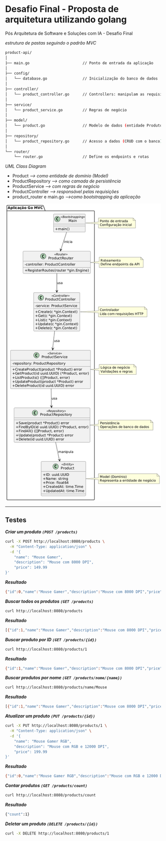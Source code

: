 # Desafio Final - Proposta de arquitetura utilizando golang
Pós Arquitetura de Software e Soluções com IA - Desafio Final


*estrutura de pastas seguindo o padrão MVC*
```bash
product-api/
│
├── main.go                        // Ponto de entrada da aplicação
│
├── config/
│   └── database.go                // Inicialização do banco de dados
│
├── controller/
│   └── product_controller.go      // Controllers: manipulam as requisições
│
├── service/
│   └── product_service.go         // Regras de negócio
│
├── model/
│   └── product.go                 // Modelo de dados (entidade Produto)
│
├── repository/
│   └── product_repository.go      // Acesso a dados (CRUD com o banco)
│
└── router/
    └── router.go                  // Define os endpoints e rotas
```


*UML Class Diagram*

* Product                   *--> como entidade de domínio (Model)*
* ProductRepository         *--> como camada de persistência*
* ProductService            *--> com regras de negócio*
* ProductController         *--> responsável pelas requisições*
* product_router e main.go  *-->como bootstrapping da aplicação*


![alt](./imgs/UML.png)

---

## Testes

***Criar um produto `(POST /products)`***

```bash
curl -X POST http://localhost:8080/products \
  -H "Content-Type: application/json" \
  -d '{
    "name": "Mouse Gamer",
    "description": "Mouse com 8000 DPI",
    "price": 149.99
}'
```
***Resultado***

```bash
{"id":0,"name":"Mouse Gamer","description":"Mouse com 8000 DPI","price":149.99}
```


***Buscar todos os produtos `(GET /products)`*** 

```bash
curl http://localhost:8080/products
```
***Resultado***

```bash
[{"id":1,"name":"Mouse Gamer","description":"Mouse com 8000 DPI","price":149.99}]
```

***Buscar produto por ID `(GET /products/{id})`***

```bash
curl http://localhost:8080/products/1
```

***Resultado***

```bash
{"id":1,"name":"Mouse Gamer","description":"Mouse com 8000 DPI","price":149.99}
```

***Buscar produtos por nome `(GET /products/nome/{name})`***

```bash
curl http://localhost:8080/products/name/Mouse
```

***Resultado***

```bash
[{"id":1,"name":"Mouse Gamer","description":"Mouse com 8000 DPI","price":149.99}]
```

***Atualizar um produto `(PUT /products/{id})`***

```bash
curl -X PUT http://localhost:8080/products/1 \
  -H "Content-Type: application/json" \
  -d '{
    "name": "Mouse Gamer RGB",
    "description": "Mouse com RGB e 12000 DPI",
    "price": 199.99
}'
```

***Resultado***

```bash
{"id":0,"name":"Mouse Gamer RGB","description":"Mouse com RGB e 12000 DPI","price":199.99}
```

***Contar produtos `(GET /products/count)`***

```bash
curl http://localhost:8080/products/count
```

***Resultado***

```bash
{"count":1}
```

***Deletar um produto `(DELETE /products/{id})`***

```bash
curl -X DELETE http://localhost:8080/products/1
```

